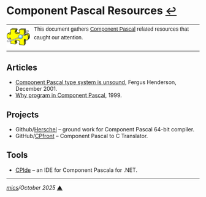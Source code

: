 # <span id="top">Component Pascal Resources</span> <span style="font-size:90%;">[↩](README.md#top)</span>

<table style="font-family:Helvetica,Arial;line-height:1.6;">
  <tr>
  <td style="border:0;padding:0 10px 0 0;max-width:80px;">
    <a href="https://en.wikipedia.org/wiki/Component_Pascal" rel="external"><img style="border:0;width:80px;" src="./docs/images/cpascal.png" /></a>
  </td>
  <td style="border:0;padding:0;vertical-align:text-top;">
    This document gathers <a href="https://en.wikipedia.org/wiki/Component_Pascal" rel="external">Component Pascal</a> related resources that caught our attention.
  </td>
  </tr>
</table>

## <span id="articles">Articles</span>

- [Component Pascal type system is unsound](https://www.seas.upenn.edu/~sweirich/types/archive/1999-2003/msg00875.html), Fergus Henderson, December 2001.
- [Why program in Component Pascal](https://blackboxframework.org/index.php?cID=why-program-in-component-pascal,en-us), 1999.

## <span id="projects">Projects</span>

- Github/[Herschel](https://github.com/adimetrius/Herschel) &ndash; ground work for Component Pascal 64-bit compiler.
- GitHub/[CPfront](https://github.com/Oleg-N-Cher/CPFront) &ndash; Component Pascal to C Translator.
## <span id="tools">Tools</span>

- [CPIde](https://www.astrobe.com/CPIde/CPIde.htm) &ndash; an IDE for Component Pascala for .NET.

***

*[mics](https://lampwww.epfl.ch/~michelou/)/October 2025* [**&#9650;**](#top)
<span id="bottom">&nbsp;</span>

<!-- link refs --
